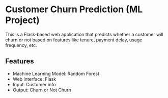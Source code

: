# Customer Churn Prediction (ML Project)

This is a Flask-based web application that predicts whether a customer will churn or not based on features like tenure, payment delay, usage frequency, etc.

## Features
- Machine Learning Model: Random Forest
- Web Interface: Flask
- Input: Customer info
- Output: Churn or Not Churn
